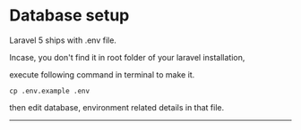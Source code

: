 # Database setup

Laravel 5 ships with .env file.

Incase, you don't find it in root folder of your laravel installation,

execute following command in terminal to make it.

<code>cp .env.example .env</code>

then edit database, environment related details in that file.


---

